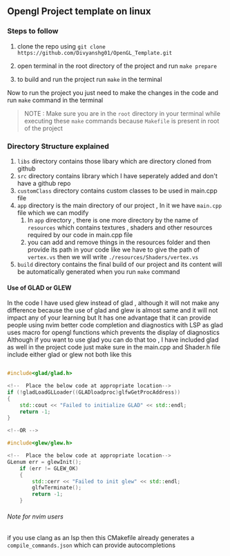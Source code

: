 ## Opengl Project template on linux
### Steps to follow
1. clone the repo using `git clone https://github.com/Divyanshg01/OpenGL_Template.git`

2. open terminal in the root directory of the project and run `make prepare`
3. to build and run the project run `make` in the terminal

Now to run the project you just need to make the changes in the code and run `make` command in the terminal 


>NOTE : Make sure you are in the `root` directory in your terminal while executing these `make` commands because `Makefile` is present in root of the project


### Directory Structure explained
1.  `libs` directory contains those libary which are directory cloned from github
2. `src` directory contains library which I have seperately added and don't have a github repo
3. `customClass` directory contains custom classes to be used in main.cpp file
4. `app` directory is the main directory of our project , In it we have `main.cpp` file which we can modify
    1.  In `app` directory , there is one more directory by the name of `resources` which contains textures , shaders and other resources required by our code in main.cpp file
    2. you can add and remove things in the resources folder and then provide its path in your code like we have to give the path of `vertex.vs` then we will write `./resources/Shaders/vertex.vs`
5. `build` directory contains the final build of our project and its content will be automatically generated when you run `make` command


#### Use of GLAD or GLEW

 In the code I have used glew instead of glad , although it will not make any difference because the use of glad and glew is almost same and it will not impact any of your learning but It has one advantage that it can provide people using nvim better code completion and diagnostics with LSP as glad uses macro for opengl functions which prevents the display of diagnostics
 Although if you want to use glad you can do that too , I have included glad as well in the project code just make sure in the main.cpp and Shader.h file include either glad or glew not both like this
```cpp

#include<glad/glad.h>

<!--  Place the below code at appropriate location-->
if (!gladLoadGLLoader((GLADloadproc)glfwGetProcAddress))
{
    std::cout << "Failed to initialize GLAD" << std::endl;
    return -1;
}

<!--OR -->

#include<glew/glew.h>    

<!--  Place the below code at appropriate location-->
GLenum err = glewInit(); 
	if (err != GLEW_OK)
	{
		std::cerr << "Failed to init glew" << std::endl;
		glfwTerminate();
		return -1;
	}
```
###### Note for nvim users
if you use clang as an lsp then this CMakefile already generates a `compile_commands.json` which can provide autocompletions
